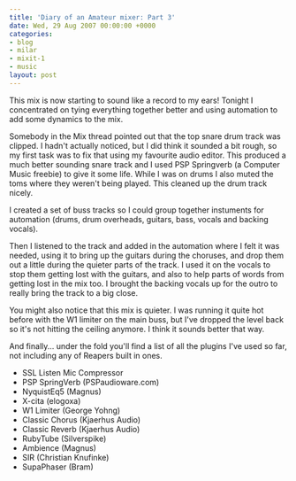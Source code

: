```yaml
---
title: 'Diary of an Amateur mixer: Part 3'
date: Wed, 29 Aug 2007 00:00:00 +0000
categories:
- blog
- milar
- mixit-1
- music
layout: post
---
```


This mix is now starting to sound like a record to my ears! Tonight I concentrated on tying everything together better and using automation to add some dynamics to the mix.

Somebody in the Mix thread pointed out that the top snare drum track was clipped. I hadn't actually noticed, but I did think it sounded a bit rough, so my first task was to fix that using my favourite audio editor. This produced a much better sounding snare track and I used PSP Springverb (a Computer Music freebie) to give it some life. While I was on drums I also muted the toms where they weren't being played. This cleaned up the drum track nicely.

I created a set of buss tracks so I could group together instuments for automation (drums, drum overheads, guitars, bass, vocals and backing vocals).

Then I listened to the track and added in the automation where I felt it was needed, using it to bring up the guitars during the choruses, and drop them out a little during the quieter parts of the track. I used it on the vocals to stop them getting lost with the guitars, and also to help parts of words from getting lost in the mix too. I brought the backing vocals up for the outro to really bring the track to a big close.

You might also notice that this mix is quieter. I was running it quite hot before with the W1 limiter on the main buss, but I've dropped the level back so it's not hitting the ceiling anymore. I think it sounds better that way.

<object type="application/x-shockwave-flash" width="420" height="15"
data="http://www.pixelhum.com/xspf_player_slim.swf?song_url=http://www.pixelhum.com/downloads/music/milar/SLB_2007-08-28.mp3&song_title=Simple Little Bird, Mix 3 (with Automation)">
<param name="movie" 
value="http://www.pixelhum.com/xspf_player_slim.swf?song_url=http://www.pixelhum.com/downloads/music/milar/SLB_2007-08-28.mp3&song_title=Simple Little Bird, Mix 3 (with Automation)" />
</object>

And finally... under the fold you'll find a list of all the plugins I've used so far, not including any of Reapers built in ones.

<!-- more -->

* SSL Listen Mic Compressor
* PSP SpringVerb (PSPaudioware.com)
* NyquistEq5 (Magnus)
* X-cita (elogoxa)
* W1 Limiter (George Yohng)
* Classic Chorus (Kjaerhus Audio)
* Classic Reverb (Kjaerhus Audio)
* RubyTube (Silverspike)
* Ambience (Magnus)
* SIR (Christian Knufinke)
* SupaPhaser (Bram)



